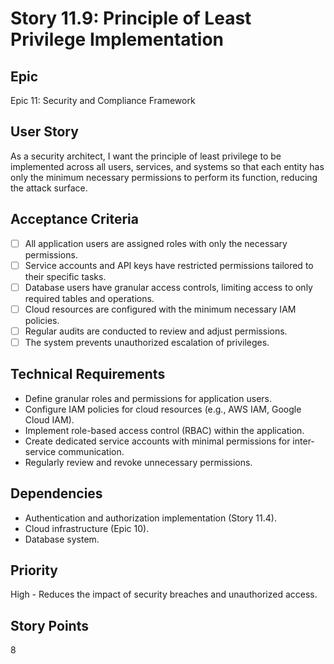 # Story 11.9: Principle of Least Privilege Implementation

## Epic
Epic 11: Security and Compliance Framework

## User Story
As a security architect, I want the principle of least privilege to be implemented across all users, services, and systems so that each entity has only the minimum necessary permissions to perform its function, reducing the attack surface.

## Acceptance Criteria
- [ ] All application users are assigned roles with only the necessary permissions.
- [ ] Service accounts and API keys have restricted permissions tailored to their specific tasks.
- [ ] Database users have granular access controls, limiting access to only required tables and operations.
- [ ] Cloud resources are configured with the minimum necessary IAM policies.
- [ ] Regular audits are conducted to review and adjust permissions.
- [ ] The system prevents unauthorized escalation of privileges.

## Technical Requirements
- Define granular roles and permissions for application users.
- Configure IAM policies for cloud resources (e.g., AWS IAM, Google Cloud IAM).
- Implement role-based access control (RBAC) within the application.
- Create dedicated service accounts with minimal permissions for inter-service communication.
- Regularly review and revoke unnecessary permissions.

## Dependencies
- Authentication and authorization implementation (Story 11.4).
- Cloud infrastructure (Epic 10).
- Database system.

## Priority
High - Reduces the impact of security breaches and unauthorized access.

## Story Points
8
